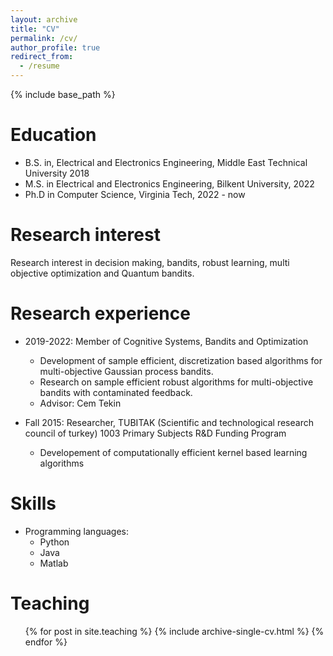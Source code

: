 ```yaml
---
layout: archive
title: "CV"
permalink: /cv/
author_profile: true
redirect_from:
  - /resume
---
```


{% include base_path %}

Education
======
* B.S. in, Electrical and Electronics Engineering,  Middle East Technical University 2018
* M.S. in Electrical and Electronics Engineering, Bilkent University, 2022
* Ph.D in Computer Science, Virginia Tech, 2022 - now

Research interest
======
Research interest in decision making, bandits, robust learning, multi objective optimization and Quantum bandits.

Research experience
======
* 2019-2022: Member of Cognitive Systems, Bandits and Optimization
  * Development of sample efficient, discretization based algorithms for multi-objective Gaussian process bandits. 
  * Research on sample efficient robust algorithms for multi-objective bandits with contaminated feedback. 
  * Advisor: Cem Tekin

* Fall 2015: Researcher, TUBITAK (Scientific and technological research council of turkey) 1003 Primary Subjects R&D Funding Program
  * Developement of computationally efficient kernel based learning algorithms
  
Skills
======
* Programming languages:
  * Python
  * Java
  * Matlab

<!-- Publications
======
  <ul>{% for post in site.publications %}
    {% include archive-single-cv.html %}
  {% endfor %}</ul>
  
Talks
======
  <ul>{% for post in site.talks %}
    {% include archive-single-talk-cv.html %}
  {% endfor %}</ul> -->
  
Teaching
======
  <ul>{% for post in site.teaching %}
    {% include archive-single-cv.html %}
  {% endfor %}</ul>
  
<!-- Service and leadership
======
* Currently signed in to 43 different slack teams -->
